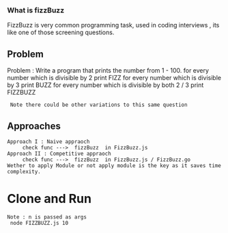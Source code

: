 
### What is fizzBuzz
FizzBuzz is very common programming task, used in coding interviews , its like one of those screening questions.

## Problem
Problem : 
    Write a program that prints the number from 1 - 100.
    for every number which is divisible by 2 print FIZZ 
    for every number which is divisible by 3 print BUZZ
    for every number which is divisible by both 2 / 3 print FIZZBUZZ

     Note there could be other variations to this same question

## Approaches
    Approach I : Naive appraoch
         check func --->  fizzBuzz  in FizzBuzz.js 
    Approach II : Competitive appraoch
         check func --->  fizzBuzz  in FizzBuzz.js / FizzBuzz.go
    Wether to apply Module or not apply module is the key as it saves time complexity.

# Clone and Run
    Note : n is passed as args
     node FIZZBUZZ.js 10 

